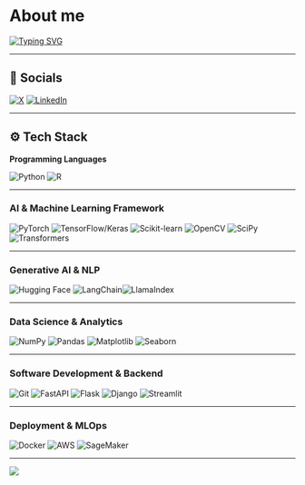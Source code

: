 
# About me  
[![Typing SVG](https://readme-typing-svg.herokuapp.com?font=Fira+Code&weight=600&size=22&pause=1000&color=F75C07&width=435&lines=I'm+an+AI+Engineer;Generative+AI+Specialist)](https://git.io/typing-svg)

---

## 🔗 Socials   
 [![X](https://img.shields.io/badge/-X-000?style=flat&logo=x&logoColor=white)](https://x.com/Tournas_)  [![LinkedIn](https://img.shields.io/badge/-LinkedIn-0077B5?style=flat&logo=linkedin)](https://www.linkedin.com/in/konstantinos-tournas/) 

---

## ⚙️ Tech Stack

**Programming Languages**  

![Python](https://img.shields.io/badge/-Python-000?style=flat&logo=python&logoColor=white&scale=1.3)  ![R](https://img.shields.io/badge/-R-276DC3?style=flat&logo=r&logoColor=white&scale=1.3)

---

### **AI & Machine Learning Framework**  
![PyTorch](https://img.shields.io/badge/-PyTorch-EE4C2C?style=flat&logo=pytorch&logoColor=white)  ![TensorFlow/Keras](https://img.shields.io/badge/-TensorFlow%2FKeras-FF6F00?style=flat&logo=tensorflow&logoColor=white)  ![Scikit-learn](https://img.shields.io/badge/-Scikit--learn-F7931E?style=flat&logo=scikit-learn&logoColor=white)  ![OpenCV](https://img.shields.io/badge/-OpenCV-5C3EE8?style=flat&logo=opencv&logoColor=white)    ![SciPy](https://img.shields.io/badge/-SciPy-8A5E9F?style=flat&logo=scipy&logoColor=white)  ![Transformers](https://img.shields.io/badge/-Transformers-FFDE57?style=flat)

---
### **Generative AI & NLP**  
![Hugging Face](https://img.shields.io/badge/-Hugging%20Face-FF6F00?style=flat&logo=huggingface&logoColor=white)  ![LangChain](https://img.shields.io/badge/-LangChain-FF0000?style=flat&logo=langchain&logoColor=white)![LlamaIndex](https://img.shields.io/badge/-LlamaIndex-00BFFF?style=flat)  

---
### **Data Science & Analytics**  
![NumPy](https://img.shields.io/badge/-NumPy-013243?style=flat&logo=numpy&logoColor=white)  ![Pandas](https://img.shields.io/badge/-Pandas-006F61?style=flat&logo=pandas&logoColor=white)  ![Matplotlib](https://img.shields.io/badge/-Matplotlib-003B57?style=flat&logo=matplotlib&logoColor=white)  ![Seaborn](https://img.shields.io/badge/-Seaborn-4C78A8?style=flat)  

---

### **Software Development & Backend**  
![Git](https://img.shields.io/badge/-Git-F05032?style=flat&logo=git&logoColor=white)  ![FastAPI](https://img.shields.io/badge/-FastAPI-009688?style=flat&logo=fastapi&logoColor=white)  ![Flask](https://img.shields.io/badge/-Flask-000000?style=flat&logo=flask&logoColor=white)  ![Django](https://img.shields.io/badge/-Django-092E20?style=flat&logo=django&logoColor=white)  ![Streamlit](https://img.shields.io/badge/-Streamlit-FF4B4B?style=flat&logo=streamlit&logoColor=white)  

---

### **Deployment & MLOps**  
![Docker](https://img.shields.io/badge/-Docker-2496ED?style=flat&logo=docker&logoColor=white)  ![AWS](https://img.shields.io/badge/-AWS-232F3E?style=flat&logo=amazonaws&logoColor=white)  ![SageMaker](https://img.shields.io/badge/-SageMaker-FF9900?style=flat&logo=amazonaws&logoColor=white)  

---

[![](https://visitcount.itsvg.in/api?id=tournas&label=Profile%20Views&icon=0&pretty=true)](https://visitcount.itsvg.in)
